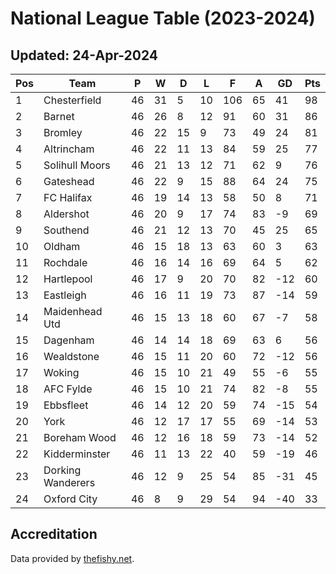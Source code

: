 # National League Table (2023-2024)
## Updated: 24-Apr-2024

| Pos | Team | P | W | D | L | F | A | GD | Pts |
| --- | --- | --- | --- | --- | --- | --- | --- | --- | --- |
| 1 | Chesterfield | 46 | 31 | 5 | 10 | 106 | 65 | 41 | 98 |
| 2 | Barnet | 46 | 26 | 8 | 12 | 91 | 60 | 31 | 86 |
| 3 | Bromley | 46 | 22 | 15 | 9 | 73 | 49 | 24 | 81 |
| 4 | Altrincham | 46 | 22 | 11 | 13 | 84 | 59 | 25 | 77 |
| 5 | Solihull Moors | 46 | 21 | 13 | 12 | 71 | 62 | 9 | 76 |
| 6 | Gateshead | 46 | 22 | 9 | 15 | 88 | 64 | 24 | 75 |
| 7 | FC Halifax | 46 | 19 | 14 | 13 | 58 | 50 | 8 | 71 |
| 8 | Aldershot | 46 | 20 | 9 | 17 | 74 | 83 | -9 | 69 |
| 9 | Southend | 46 | 21 | 12 | 13 | 70 | 45 | 25 | 65 |
| 10 | Oldham | 46 | 15 | 18 | 13 | 63 | 60 | 3 | 63 |
| 11 | Rochdale | 46 | 16 | 14 | 16 | 69 | 64 | 5 | 62 |
| 12 | Hartlepool | 46 | 17 | 9 | 20 | 70 | 82 | -12 | 60 |
| 13 | Eastleigh | 46 | 16 | 11 | 19 | 73 | 87 | -14 | 59 |
| 14 | Maidenhead Utd | 46 | 15 | 13 | 18 | 60 | 67 | -7 | 58 |
| 15 | Dagenham | 46 | 14 | 14 | 18 | 69 | 63 | 6 | 56 |
| 16 | Wealdstone | 46 | 15 | 11 | 20 | 60 | 72 | -12 | 56 |
| 17 | Woking | 46 | 15 | 10 | 21 | 49 | 55 | -6 | 55 |
| 18 | AFC Fylde | 46 | 15 | 10 | 21 | 74 | 82 | -8 | 55 |
| 19 | Ebbsfleet | 46 | 14 | 12 | 20 | 59 | 74 | -15 | 54 |
| 20 | York | 46 | 12 | 17 | 17 | 55 | 69 | -14 | 53 |
| 21 | Boreham Wood | 46 | 12 | 16 | 18 | 59 | 73 | -14 | 52 |
| 22 | Kidderminster | 46 | 11 | 13 | 22 | 40 | 59 | -19 | 46 |
| 23 | Dorking Wanderers | 46 | 12 | 9 | 25 | 54 | 85 | -31 | 45 |
| 24 | Oxford City | 46 | 8 | 9 | 29 | 54 | 94 | -40 | 33 |

## Accreditation 

Data provided by [thefishy.net](https://www.thefishy.net/).